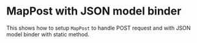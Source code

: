 # MapPost with JSON model binder

This shows how to setup `MapPost` to handle POST request and with JSON model binder with static method.

